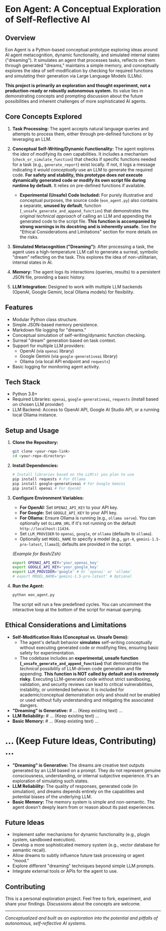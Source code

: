 # Eon Agent: A Conceptual Exploration of Self-Reflective AI

## Overview

Eon Agent is a Python-based conceptual prototype exploring ideas around AI agent metacognition, dynamic functionality, and simulated internal states ("dreaming"). It simulates an agent that processes tasks, reflects on them through generated "dreams," maintains a simple memory, and conceptually explores the idea of self-modification by checking for required functions and *simulating* their generation via Large Language Models (LLMs).

**This project is primarily an exploration and thought experiment, not a production-ready or robustly autonomous system.** Its value lies in demonstrating concepts and prompting discussion about the future possibilities and inherent challenges of more sophisticated AI agents.

## Core Concepts Explored

1.  **Task Processing:** The agent accepts natural language queries and attempts to process them, either through pre-defined functions or by leveraging an LLM.
2.  **Conceptual Self-Writing/Dynamic Functionality:** The agent explores the *idea* of modifying its own capabilities. It includes a mechanism (`check_or_simulate_function`) that checks if specific functions needed for a task (e.g., `generate_report`) exist locally. If not, it logs a message indicating it *would conceptually* use an LLM to generate the required code. **For safety and stability, this prototype does *not* execute dynamically generated code or modify its own script file during runtime by default.** It relies on pre-defined functions if available.

    *   **Experimental (Unsafe) Code Included:** For purely illustrative and conceptual purposes, the source code (`eon_agent.py`) also contains a separate, **unused by default**, function (`_unsafe_generate_and_append_function`) that demonstrates the *original technical approach* of calling an LLM and appending the generated code to the script file. **This function is accompanied by strong warnings in its docstring and is inherently unsafe.** See the "Ethical Considerations and Limitations" section for more details on the risks.
3.  **Simulated Metacognition ("Dreaming"):** After processing a task, the agent uses a high-temperature LLM call to generate a surreal, symbolic "dream" reflecting on the task. This explores the idea of non-utilitarian, internal states in AI.
4.  **Memory:** The agent logs its interactions (queries, results) to a persistent JSON file, providing a basic history.
5.  **LLM Integration:** Designed to work with multiple LLM backends (OpenAI, Google Gemini, local Ollama models) for flexibility.

## Features

*   Modular Python class structure.
*   Simple JSON-based memory persistence.
*   Markdown file logging for "dreams."
*   Conceptual simulation of self-writing/dynamic function checking.
*   Surreal "dream" generation based on task context.
*   Support for multiple LLM providers:
    *   OpenAI (via `openai` library)
    *   Google Gemini (via `google-generativeai` library)
    *   Ollama (via local API endpoint and `requests`)
*   Basic logging for monitoring agent activity.

## Tech Stack

*   Python 3.8+
*   Required Libraries: `openai`, `google-generativeai`, `requests` (install based on chosen LLM provider)
*   LLM Backend: Access to OpenAI API, Google AI Studio API, or a running local Ollama instance.

## Setup and Usage

1.  **Clone the Repository:**
    ```bash
    git clone <your-repo-link>
    cd <your-repo-directory>
    ```

2.  **Install Dependencies:**
    ```bash
    # Install libraries based on the LLM(s) you plan to use
    pip install requests # For Ollama
    pip install google-generativeai # For Google Gemini
    pip install openai # For OpenAI
    ```

3.  **Configure Environment Variables:**
    *   **For OpenAI:** Set `OPENAI_API_KEY` to your API key.
    *   **For Google:** Set `GOOGLE_API_KEY` to your API key.
    *   **For Ollama:** Ensure Ollama is running (e.g., `ollama serve`). You can optionally set `OLLAMA_URL` if it's not running on the default `http://localhost:11434`.
    *   Set `LLM_PROVIDER` to `openai`, `google`, or `ollama` (defaults to `ollama`).
    *   Optionally set `MODEL_NAME` to specify a model (e.g., `gpt-4`, `gemini-1.5-pro-latest`, `llama3`); defaults are provided in the script.

    *(Example for Bash/Zsh)*
    ```bash
    export OPENAI_API_KEY='your_openai_key'
    export GOOGLE_API_KEY='your_google_key'
    export LLM_PROVIDER='google' # Or 'openai' or 'ollama'
    # export MODEL_NAME='gemini-1.5-pro-latest' # Optional
    ```

4.  **Run the Agent:**
    ```bash
    python eon_agent.py
    ```
    The script will run a few predefined cycles. You can uncomment the interactive loop at the bottom of the script for manual querying.

## Ethical Considerations and Limitations

*   **Self-Modification Risks (Conceptual vs. Unsafe Demo):**
    *   The agent's default behavior **simulates** self-writing conceptually without executing generated code or modifying files, ensuring basic safety for experimentation.
    *   The codebase includes an **experimental, unsafe function (`_unsafe_generate_and_append_function`)** that demonstrates the *technical* possibility of LLM-driven code generation and file appending. **This function is NOT called by default and is extremely risky.** Executing LLM-generated code without strict sandboxing, validation, and security reviews can lead to critical vulnerabilities, instability, or unintended behavior. It is included for academic/conceptual demonstration only and should not be enabled or used without fully understanding and mitigating the associated dangers.
*   **"Dreaming" is Generative:** # ... (Keep existing text) ...
*   **LLM Reliability:** # ... (Keep existing text) ...
*   **Basic Memory:** # ... (Keep existing text) ...

# ... (Keep Future Ideas, Contributing) ...
*   **"Dreaming" is Generative:** The dreams are creative text outputs generated by an LLM based on a prompt. They do not represent genuine consciousness, understanding, or internal subjective experience. It's an exploration of simulating such states.
*   **LLM Reliability:** The quality of responses, generated code (in simulation), and dreams depends entirely on the capabilities and potential biases of the underlying LLM.
*   **Basic Memory:** The memory system is simple and non-semantic. The agent doesn't deeply learn from or reason about its past experiences.

## Future Ideas

*   Implement safer mechanisms for dynamic functionality (e.g., plugin system, sandboxed execution).
*   Develop a more sophisticated memory system (e.g., vector database for semantic recall).
*   Allow dreams to subtly influence future task processing or agent "mood."
*   Explore different "dreaming" techniques beyond simple LLM prompts.
*   Integrate external tools or APIs for the agent to use.

## Contributing

This is a personal exploration project. Feel free to fork, experiment, and share your findings. Discussions about the concepts are welcome.

---
*Conceptualized and built as an exploration into the potential and pitfalls of autonomous, self-reflective AI systems.*
